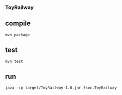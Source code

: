 ### ToyRailway

## compile
    mvn package

## test
    mvn test

## run
    java -cp target/ToyRailway-1.0.jar fsoc.ToyRailway

